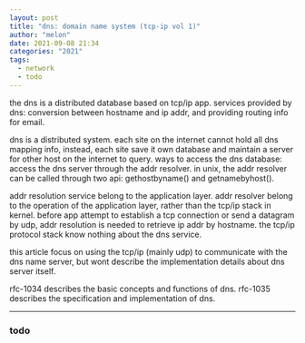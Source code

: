 ```yaml
---
layout: post
title: "dns: domain name system (tcp-ip vol 1)"
author: "melon"
date: 2021-09-08 21:34
categories: "2021"
tags:
  - network
  - todo
---
```


the dns is a distributed database based on tcp/ip app.
services provided by dns: conversion between hostname and ip addr, and providing routing info for email.

dns is a distributed system.
each site on the internet cannot hold all dns mapping info, instead, each site save it own database
and maintain a server for other host on the internet to query.
ways to access the dns database: access the dns server through the addr resolver.
in unix, the addr resolver can be called through two api: gethostbyname() and getnamebyhost().

addr resolution service belong to the application layer.
addr resolver belong to the operation of the application layer, rather than the tcp/ip stack in kernel.
before app attempt to establish a tcp connection or send a datagram by udp,
addr resolution is needed to retrieve ip addr by hostname.
the tcp/ip protocol stack know nothing about the dns service.

this article focus on using the tcp/ip (mainly udp) to communicate with the dns name server,
but wont describe the implementation details about dns server itself.

rfc-1034 describes the basic concepts and functions of dns.
rfc-1035 describes the specification and implementation of dns.

<hr>

### todo
